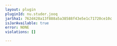 ```yaml
---
layout: plugin
pluginId: nu.studer.jooq
jarSha1: 762d428a13f888a5a38588f43e5e1c71720ce10c
isJarAvailable: true
error: NONE
violations: []

---
```

